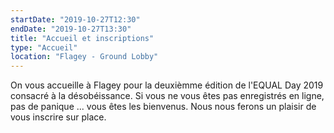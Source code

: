 ```yaml
---
startDate: "2019-10-27T12:30"
endDate: "2019-10-27T13:30"
title: "Accueil et inscriptions"
type: "Accueil"
location: "Flagey - Ground Lobby"
---
```

On vous accueille à Flagey pour la deuxièmme édition de l'EQUAL Day 2019 consacré à la désobéissance. Si vous ne vous êtes pas enregistrés en ligne, pas de panique ... vous êtes les bienvenus. Nous nous ferons un plaisir de vous inscrire sur place.
